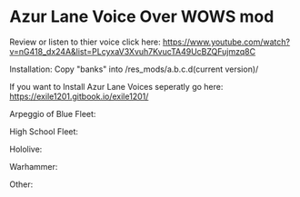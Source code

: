 # Azur Lane Voice Over WOWS mod

Review or listen to thier voice click here: https://www.youtube.com/watch?v=nG418_dx24A&list=PLcyxaV3Xvuh7KvucTA49UcBZQFujmzq8C

Installation: Copy "banks" into /res_mods/a.b.c.d(current version)/

If you want to Install Azur Lane Voices seperatly go here: https://exile1201.gitbook.io/exile1201/

Arpeggio of Blue Fleet:

High School Fleet:

Hololive:

Warhammer:

Other:
